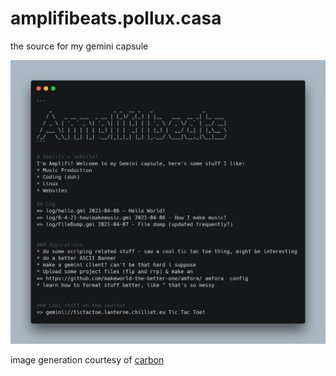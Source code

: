 # amplifibeats.pollux.casa
the source for my gemini capsule


![](/img/indexcarbon.png)


image generation courtesy of [carbon](https://carbon.now.sh/TN9WHEu4iyu8DNBaZxl1)
